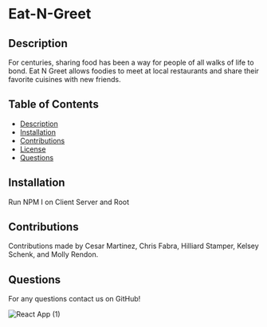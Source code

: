 # Eat-N-Greet


## Description
For centuries, sharing food has been a way for people of all walks of life to bond. Eat N Greet allows foodies to meet at local restaurants and share their favorite cuisines with new friends.

## Table of Contents

- [Description](#description)
- [Installation](#installation)
- [Contributions](#contributions)
- [License](#license)
- [Questions](#questions)

## Installation
Run NPM I on Client Server and Root


## Contributions

Contributions made by Cesar Martinez, Chris Fabra, Hilliard Stamper, Kelsey Schenk, and Molly Rendon.




## Questions
For any questions contact us on GitHub!


![React App (1)](https://user-images.githubusercontent.com/92175961/160899696-77392a12-5c03-4701-87d1-3b73acfded51.png)
